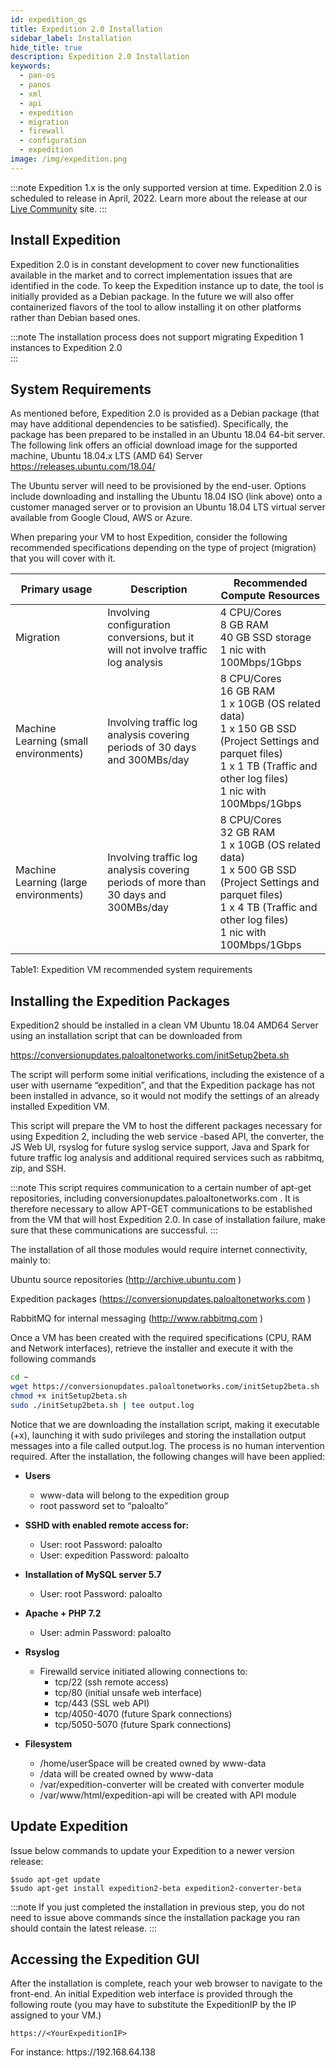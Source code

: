 ```yaml
---
id: expedition_qs
title: Expedition 2.0 Installation
sidebar_label: Installation
hide_title: true
description: Expedition 2.0 Installation
keywords:
  - pan-os
  - panos
  - xml
  - api
  - expedition
  - migration
  - firewall
  - configuration
  - expedition
image: /img/expedition.png
---
```


:::note 
Expedition 1.x is the only supported version at time. Expedition 2.0 is scheduled to release in April, 2022. Learn more about the release at our [Live Community](https://live.paloaltonetworks.com/t5/expedition-articles/expedition-2-0-release-date-postponed/ta-p/423747) site.
:::

## Install Expedition

Expedition 2.0 is in constant development to cover new functionalities available in the market and to correct implementation issues that are identified in the code. To keep the Expedition instance up to date, the tool is initially provided as a Debian package. In the future we will also offer containerized flavors of the tool to allow installing it on other platforms rather than Debian based ones.  

:::note
The installation process does not support migrating Expedition 1 instances to Expedition 2.0  
:::

## System Requirements

As mentioned before, Expedition 2.0 is provided as a Debian package (that may have additional dependencies to be satisfied). Specifically, the package has been prepared to be installed in an Ubuntu 18.04 64-bit server.
The following link offers an official download image for the supported machine, Ubuntu 18.04.x LTS (AMD 64) Server
https://releases.ubuntu.com/18.04/  

The Ubuntu server will need to be provisioned by the end-user. Options include downloading and installing the Ubuntu 18.04 ISO (link above) onto a customer managed server or to provision an Ubuntu 18.04 LTS virtual server available from Google Cloud, AWS or Azure.  

When preparing your VM to host Expedition, consider the following recommended specifications depending on the type of project (migration) that you will cover with it.  

| Primary usage | Description | Recommended Compute Resources |
|-|-|-|
| Migration | Involving configuration conversions, but it will not involve traffic log analysis | 4 CPU/Cores<br/>8 GB RAM<br/>40 GB SSD storage<br/>1 nic with 100Mbps/1Gbps |
| Machine Learning (small environments) | Involving traffic log analysis covering periods of 30 days and 300MBs/day | 8 CPU/Cores<br/>16 GB RAM<br/>1 x 10GB (OS related data)<br/>1 x 150 GB SSD (Project Settings and parquet files)<br/>1 x 1 TB (Traffic and other log files) <br/>1 nic with 100Mbps/1Gbps |
| Machine Learning (large environments) | Involving traffic log analysis covering periods of more than 30 days and 300MBs/day | 8 CPU/Cores<br/>32 GB RAM<br/>1 x 10GB (OS related data)<br/>1 x 500 GB SSD (Project Settings and parquet files)<br/>1 x 4 TB (Traffic and other log files) <br/>1 nic with 100Mbps/1Gbps |

Table1: Expedition VM recommended system requirements 

## Installing the Expedition Packages

Expedition2 should be installed in a clean VM Ubuntu 18.04 AMD64 Server using an installation script that can be downloaded from

https://conversionupdates.paloaltonetworks.com/initSetup2beta.sh

The script will perform some initial verifications, including the existence of a user with username “expedition”, and that the Expedition package has not been installed in advance, so it would not modify the settings of an already installed Expedition VM.

This script will prepare the VM to host the different packages necessary for using Expedition 2, including the web service -based API, the converter, the JS Web UI, rsyslog for future syslog service support, Java and Spark for future traffic log analysis and additional required services such as rabbitmq, zip, and SSH.  

:::note
 This script requires communication to a certain number of apt-get repositories, including conversionupdates.paloaltonetworks.com . It is therefore necessary to allow APT-GET communications to be established from the VM that will host Expedition 2.0. In case of installation failure, make sure that these communications are successful.	
:::

The installation of all those modules would require internet connectivity, mainly to:  

Ubuntu source repositories (http://archive.ubuntu.com )  

Expedition packages (https://conversionupdates.paloaltonetworks.com )  

RabbitMQ for internal messaging (http://www.rabbitmq.com )  

Once a VM has been created with the required specifications (CPU, RAM and Network interfaces), retrieve the installer and execute it with the following commands  
```bash
cd ~
wget https://conversionupdates.paloaltonetworks.com/initSetup2beta.sh
chmod +x initSetup2beta.sh
sudo ./initSetup2beta.sh | tee output.log  
```  

Notice that we are downloading the installation script, making it executable (+x), launching it with sudo privileges and storing the installation output messages into a file called output.log.
The process is no human intervention required.
After the installation, the following changes will have been applied:  

- **Users**  
     - www-data will belong to the expedition group  
     - root password set to “paloalto”  


- **SSHD with enabled remote access for:**  
    - User: root 		Password: paloalto  
    - User: expedition	Password: paloalto  

- **Installation of MySQL server 5.7**  
    - User: root		Password: paloalto  

- **Apache + PHP 7.2**  
    - User: admin		Password: paloalto  

- **Rsyslog** 
    - Firewalld service initiated allowing connections to:
      - tcp/22 (ssh remote access)  
      - tcp/80   (initial unsafe web interface)  
      - tcp/443 (SSL web API)  
      - tcp/4050-4070 (future Spark connections)  
      - tcp/5050-5070 (future Spark connections)  

- **Filesystem**  

  - /home/userSpace will be created owned by www-data  
  - /data will be created owned by www-data  
  - /var/expedition-converter will be created with converter module  
  - /var/www/html/expedition-api will be created with API module  

## Update Expedition

Issue below commands to update your Expedition to a newer version release:  


```console
$sudo apt-get update
$sudo apt-get install expedition2-beta expedition2-converter-beta
```
:::note
If you just completed the installation in previous step, you do not need to issue above commands since the installation package you ran should contain the latest release. 
:::

## Accessing the Expedition GUI

After the installation is complete, reach your web browser to navigate to the front-end.
An initial Expedition web interface is provided through the following route (you may have to substitute the ExpeditionIP by the IP assigned to your VM.)  

```console
https://<YourExpeditionIP>    
```

For instance:
https://<span></span>192.168.64.138
